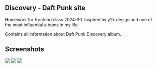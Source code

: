 ## Discovery - Daft Punk site
Homework for frontend class 2024-30.
Inspired by y2k design and one of the most influential albums in my life.

Contains all information about Daft Punk Discovery album.

## Screenshots
<img src="https://i.imgur.com/8PAzrMp.png">
<img src="https://i.imgur.com/sRCtrLZ.png">
<img src="https://i.imgur.com/tEtUIOS.png">
